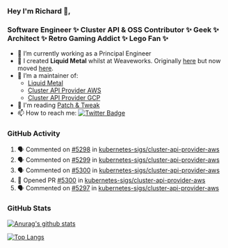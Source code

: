 ### Hey I'm Richard 👋, 

<h3 align="left">Software Engineer ✨ Cluster API & OSS Contributor ✨ Geek ✨ Architect ✨ Retro Gaming Addict ✨ Lego Fan ✨</h3>

- 🔭 I’m currently working as a Principal Engineer
- 📯 I created **Liquid Metal** whilst at Weaveworks. Originally [here](https://github.com/weaveworks-liquidmetal) but now moved [here](https://github.com/liquidmetal-dev).
- 👯 I’m a maintainer of:
  -  [Liquid Metal](https://github.com/liquidmetal-dev)
  -  [Cluster API Provider AWS](https://github.com/kubernetes-sigs/cluster-api-provider-aws)
  -  [Cluster API Provider GCP](https://github.com/kubernetes-sigs/cluster-api-provider-gcp)
- 💬 I'm reading [Patch & Tweak](https://bjooks.com/products/patch-tweak-exploring-modular-synthesis)
- 📫 How to reach me: [![Twitter Badge](https://img.shields.io/badge/-@fruit_case-00acee?style=flat&logo=Twitter&logoColor=white)](https://twitter.com/intent/follow?screen_name=fruit_case "Follow on Twitter")

### GitHub Activity 

<!--START_SECTION:activity-->
1. 🗣 Commented on [#5298](https://github.com/kubernetes-sigs/cluster-api-provider-aws/pull/5298#issuecomment-2604471792) in [kubernetes-sigs/cluster-api-provider-aws](https://github.com/kubernetes-sigs/cluster-api-provider-aws)
2. 🗣 Commented on [#5299](https://github.com/kubernetes-sigs/cluster-api-provider-aws/pull/5299#issuecomment-2604470649) in [kubernetes-sigs/cluster-api-provider-aws](https://github.com/kubernetes-sigs/cluster-api-provider-aws)
3. 🗣 Commented on [#5300](https://github.com/kubernetes-sigs/cluster-api-provider-aws/pull/5300#issuecomment-2604469157) in [kubernetes-sigs/cluster-api-provider-aws](https://github.com/kubernetes-sigs/cluster-api-provider-aws)
4. 💪 Opened PR [#5300](https://github.com/kubernetes-sigs/cluster-api-provider-aws/pull/5300) in [kubernetes-sigs/cluster-api-provider-aws](https://github.com/kubernetes-sigs/cluster-api-provider-aws)
5. 🗣 Commented on [#5297](https://github.com/kubernetes-sigs/cluster-api-provider-aws/pull/5297#issuecomment-2604434132) in [kubernetes-sigs/cluster-api-provider-aws](https://github.com/kubernetes-sigs/cluster-api-provider-aws)
<!--END_SECTION:activity-->

### GitHub Stats

[![Anurag's github stats](https://github-readme-stats.vercel.app/api?username=richardcase&count_private=true&show_icons=true)](https://github.com/anuraghazra/github-readme-stats)

[![Top Langs](https://github-readme-stats.vercel.app/api/top-langs/?username=richardcase&hide=html&layout=compact)](https://github.com/anuraghazra/github-readme-stats)
